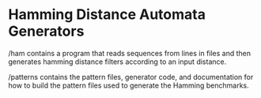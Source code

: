 # Hamming Distance Automata Generators

/ham contains a program that reads sequences from lines in files and then generates hamming distance filters according to an input distance.

/patterns contains the pattern files, generator code, and documentation for how to build the pattern files used to generate the Hamming benchmarks.
